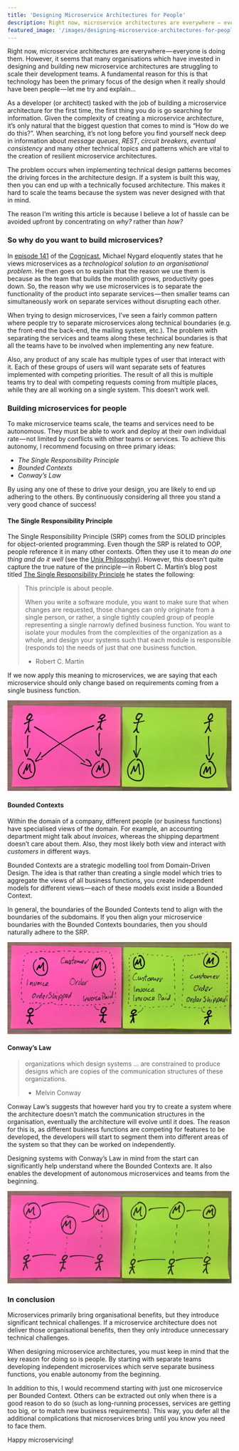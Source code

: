 ```yaml
---
title: 'Designing Microservice Architectures for People'
description: Right now, microservice architectures are everywhere — everyone is doing them. However, it seems that many organisations which have…
featured_image: '/images/designing-microservice-architectures-for-people/featured-image.jpeg'
---
```



Right now, microservice architectures are everywhere — everyone is doing them.
However, it seems that many organisations which have invested in designing and
building new microservice architectures are struggling to scale their
development teams. A fundamental reason for this is that technology has been
the primary focus of the design when it really should have been people — let me
try and explain...

As a developer (or architect) tasked with the job of building a microservice
architecture for the first time, the first thing you do is go searching for
information. Given the complexity of creating a microservice architecture, it’s
only natural that the biggest question that comes to mind is “How do we do
this?”. When searching, it’s not long before you find yourself neck deep in
information about _message queues_, _REST_, _circuit breakers_, _eventual
consistency_ and many other technical topics and patterns which are vital to
the creation of resilient microservice architectures.

The problem occurs when implementing technical design patterns becomes the
driving forces in the architecture design. If a system is built this way, then
you can end up with a technically focused architecture. This makes it hard to
scale the teams because the system was never designed with that in mind.

The reason I’m writing this article is because I believe a lot of hassle can be
avoided upfront by concentrating on _why?_ rather than _how?_

### So why do you want to build microservices?

In [episode 141](http://blog.cognitect.com/cognicast/141) of the
[Cognicast](http://blog.cognitect.com/cognicast/), Michael Nygard eloquently
states that he views microservices as a _technological solution to an
organisational problem_. He then goes on to explain that the reason we use them
is because as the team that builds the monolith grows, productivity goes down.
So, the reason why we use microservices is to separate the functionality of the
product into separate services — then smaller teams can simultaneously work on
separate services without disrupting each other.

When trying to design microservices, I’ve seen a fairly common pattern where
people try to separate microservices along technical boundaries (e.g. the
front-end the back-end, the mailing system, etc.). The problem with separating
the services and teams along these technical boundaries is that all the teams
have to be involved when implementing any new feature.

Also, any product of any scale has multiple types of user that interact with
it. Each of these groups of users will want separate sets of features
implemented with competing priorities. The result of all this is multiple teams
try to deal with competing requests coming from multiple places, while they are
all working on a single system. This doesn’t work well.

### Building microservices for people

To make microservice teams scale, the teams and services need to be autonomous.
They must be able to work and deploy at their own individual rate — not limited
by conflicts with other teams or services. To achieve this autonomy, I
recommend focusing on three primary ideas:

* _The Single Responsibility Principle_
* _Bounded Contexts_
* _Conway’s Law_

By using any one of these to drive your design, you are likely to end up adhering to the others. By continuously considering all three you stand a very good chance of success!

#### The Single Responsibility Principle

The Single Responsibility Principle (SRP) comes from the SOLID principles for object-oriented programming. Even though the SRP is related to OOP, people reference it in many other contexts. Often they use it to mean 
_do one thing and do it well_ (see the 
[Unix Philosophy](https://en.wikipedia.org/wiki/Unix_philosophy#Do_One_Thing_and_Do_It_Well)). However, this doesn’t quite capture the true nature of the principle — in Robert C. Martin’s blog post titled 
[The Single Responsibility Principle](https://8thlight.com/blog/uncle-bob/2014/05/08/SingleReponsibilityPrinciple.html) he states the following:

> This principle is about people.
>
> When you write a software module, you want to make sure that when changes are
> requested, those changes can only originate from a single person, or rather,
> a single tightly coupled group of people representing a single narrowly
> defined business function. You want to isolate your modules from the
> complexities of the organization as a whole, and design your systems such
> that each module is responsible (responds to) the needs of just that one
> business function.
>
> - Robert C. Martin

If we now apply this meaning to microservices, we are saying that each
microservice should only change based on requirements coming from a single
business function.

![The Single Responsibility Principle](/images/designing-microservice-architectures-for-people/srp.jpeg)

#### Bounded Contexts

Within the domain of a company, different people (or business functions) have
specialised views of the domain. For example, an accounting department might
talk about _invoices_, whereas the shipping department doesn’t care about them.
Also, they most likely both view and interact with _customers_ in different
ways.

Bounded Contexts are a strategic modelling tool from Domain-Driven Design. The
idea is that rather than creating a single model which tries to aggregate the
views of all business functions, you create independent models for different
views — each of these models exist inside a Bounded Context.

In general, the boundaries of the Bounded Contexts tend to align with the
boundaries of the subdomains. If you then align your microservice boundaries
with the Bounded Contexts boundaries, then you should naturally adhere to the
SRP.

![Bounded Contexts](/images/designing-microservice-architectures-for-people/bounded-contexts.jpeg)

#### Conway’s Law

> organizations which design systems … are constrained to produce designs which
> are copies of the communication structures of these organizations.
>
> - Melvin Conway

Conway Law’s suggests that however hard you try to create a system where the
architecture doesn’t match the communication structures in the organisation,
eventually the architecture will evolve until it does. The reason for this is,
as different business functions are competing for features to be developed, the
developers will start to segment them into different areas of the system so
that they can be worked on independently.

Designing systems with Conway’s Law in mind from the start can significantly
help understand where the Bounded Contexts are. It also enables the development
of autonomous microservices and teams from the beginning.

![Conway's Law](/images/designing-microservice-architectures-for-people/conways-law.jpeg)

### In conclusion

Microservices primarily bring organisational benefits, but they introduce
significant technical challenges. If a microservice architecture does not
deliver those organisational benefits, then they only introduce unnecessary
technical challenges.

When designing microservice architectures, you must keep in mind that the key
reason for doing so is people. By starting with separate teams developing
independent microservices which serve separate business functions, you enable
autonomy from the beginning.

In addition to this, I would recommend starting with just one microservice per
Bounded Context. Others can be extracted out only when there is a good reason
to do so (such as long-running processes, services are getting too big, or to
match new business requirements). This way, you defer all the additional
complications that microservices bring until you know you need to face them.

Happy microservicing!
